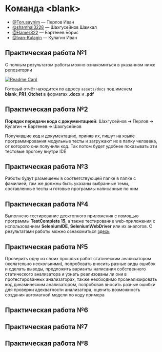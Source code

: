 # Команда \<blank\>

- [@Torusaynim](https://github.com/Torusaynim) — Перлов Иван
- [@shamhal3228](https://github.com/shamhal3228) — Шахгусейнов Шамхал
- [@Flamer322](https://github.com/Flamer322) — Бартенев Борис
- [@Ivan-Kulagin](https://github.com/Ivan-Kulagin) — Кулагин Иван

## Практическая работа №1

С полным результатом работы можно ознакомиться в указанном ниже репозитории

[![Readme Card](https://github-readme-stats.vercel.app/api/pin/?username=torusaynim&repo=resonance-cascade&theme=graywhite)](https://github.com/Torusaynim/Resonance-Cascade)

Готовый отчёт находится по адресу `assets/docs` под именем **blank_PR1_Otchet** в форматах **.docx** и **.pdf**

## Практическая работа №2

**Порядок передачи кода с документацией:** Шахгусейнов ➔ Перлов ➔ Кулагин ➔ Бартенев ➔ Шахгусейнов

Получившие код и документацию, приняв их, пишут на языке программирования модульные тесты и загружают их в папку человека, от которого они получили код. Так потом будет удобнее показывать эти тестовые прогону внутри IDE

## Практическая работа №3

Работы будут размещены в соответствующей папке в папке с фамилией, там же должны быть указаны выбранные темы, составленные тесты и готовые программы написанные по ним

## Практическая работа №4

Выполнено тестирование десктопного приложения с помощью программы **TestComplete 15**, а также тестирование web-приложения с использованием **SeleniumIDE**, **SeleniumWebDriver** или их аналогов. С результатами работы можно ознакомиться [здесь](Практическая-4)

## Практическая работа №5

Проверить одну из своих прошлых работ статическим анализатором (желательно несколькими), попробовать вносить разные виды ошибок и сделать выводы, предложить варианты написания собственного статического анализатора и узнать реализованы ли они в протестированных анализаторах, также необходимо проанализировать код динамическим анализатором, попробовав вносить разные ошибки для проверки адекватности анализатора, оценить возможность создания автоматной модели по коду примера

## Практическая работа №6

## Практическая работа №7

## Практическая работа №8

